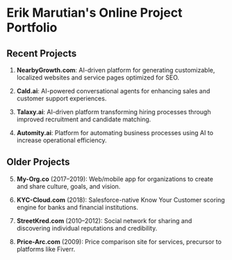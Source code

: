 # Erik Marutian's Online Project Portfolio

## Recent Projects

1. **NearbyGrowth.com**: AI-driven platform for generating customizable, localized websites and service pages optimized for SEO.

2. **Cald.ai**: AI-powered conversational agents for enhancing sales and customer support experiences.

3. **Talaxy.ai**: AI-driven platform transforming hiring processes through improved recruitment and candidate matching.

4. **Automity.ai**: Platform for automating business processes using AI to increase operational efficiency.

## Older Projects

5. **My-Org.co** (2017–2019): Web/mobile app for organizations to create and share culture, goals, and vision.

6. **KYC-Cloud.com** (2018): Salesforce-native Know Your Customer scoring engine for banks and financial institutions.

7. **StreetKred.com** (2010–2012): Social network for sharing and discovering individual reputations and credibility.

8. **Price-Arc.com** (2009): Price comparison site for services, precursor to platforms like Fiverr.
